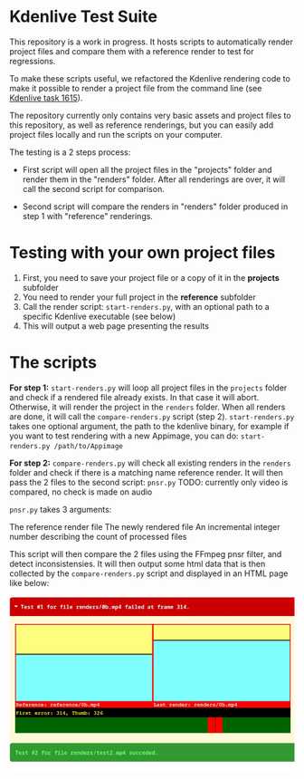# Kdenlive Test Suite

This repository is a work in progress. It hosts scripts to automatically render project files and compare them with a reference render to test for regressions.

To make these scripts useful, we refactored the Kdenlive rendering code to make it possible to render a project file from the command line (see [Kdenlive task 1615](https://invent.kde.org/multimedia/kdenlive/-/issues/1615)).

The repository currently only contains very basic assets and project files to this repository, as well as reference renderings, but you can easily add project files locally and run the scripts on your computer.

The testing is a 2 steps process:

- First script will open all the project files in the "projects" folder and render them in the "renders" folder. After all renderings are over, it will call the second script for comparison.

- Second script will compare the renders in "renders" folder produced in step 1 with "reference" renderings.

# Testing with your own project files
1. First, you need to save your project file or a copy of it in the **projects** subfolder
2. You need to render your full project in the **reference** subfolder
3. Call the render script: `start-renders.py`, with an optional path to a specific Kdenlive executable (see below)
4. This will output a web page presenting the results

# The scripts
**For step 1:**
`start-renders.py` will loop all project files in the `projects` folder and check if a rendered file already exists. In that case it will abort. Otherwise, it will render the project in the `renders` folder. When all renders are done, it will call the `compare-renders.py` script (step 2).
`start-renders.py` takes one optional argument, the path to the kdenlive binary, for example if you want to test rendering with a new Appimage, you can do:
`start-renders.py /path/to/Appimage`

**For step 2:**
`compare-renders.py` will check all existing renders in the `renders` folder and check if there is a matching name reference render. It will then pass the 2 files to the second script: `pnsr.py`
TODO: currently only video is compared, no check is made on audio

`pnsr.py` takes 3 arguments:

The reference render file
The newly rendered file
An incremental integer number describing the count of processed files

This script will then compare the 2 files using the FFmpeg pnsr filter, and detect inconsistensies. It will then output some html data that is then collected by the `compare-renders.py` script and displayed in an HTML page like below:

![Sample test web view](pics/pnsr.jpg "Sample results view")

